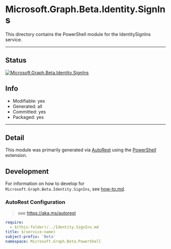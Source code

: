 <!-- region Generated -->
# Microsoft.Graph.Beta.Identity.SignIns
This directory contains the PowerShell module for the IdentitySignIns service.

---
## Status
[![Microsoft.Graph.Beta.Identity.SignIns](https://img.shields.io/powershellgallery/v/Microsoft.Graph.Beta.Identity.SignIns.svg?style=flat-square&label=Microsoft.Graph.Beta.Identity.SignIns "Microsoft.Graph.Beta.Identity.SignIns")](https://www.powershellgallery.com/packages/Microsoft.Graph.Beta.Identity.SignIns/)

## Info
- Modifiable: yes
- Generated: all
- Committed: yes
- Packaged: yes

---
## Detail
This module was primarily generated via [AutoRest](https://github.com/Azure/autorest) using the [PowerShell](https://github.com/Azure/autorest.powershell) extension.

## Development
For information on how to develop for `Microsoft.Graph.Beta.Identity.SignIns`, see [how-to.md](how-to.md).
<!-- endregion -->

### AutoRest Configuration

> see https://aka.ms/autorest

``` yaml
require:
  - $(this-folder)/../Identity.SignIns.md
title: $(service-name)
subject-prefix: 'Beta'
namespace: Microsoft.Graph.Beta.PowerShell
```
